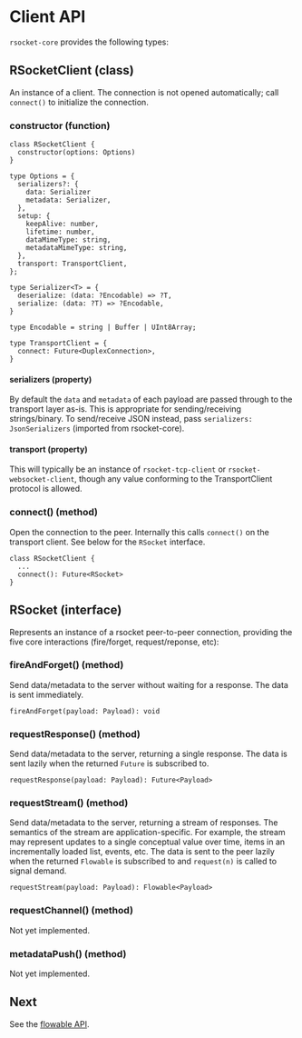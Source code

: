 # Client API

`rsocket-core` provides the following types:

## RSocketClient (class)

An instance of a client. The connection is not opened automatically; call
`connect()` to initialize the connection.


### constructor (function)

```
class RSocketClient {
  constructor(options: Options)
}

type Options = {
  serializers?: {
    data: Serializer
    metadata: Serializer,
  },
  setup: {
    keepAlive: number,
    lifetime: number,
    dataMimeType: string,
    metadataMimeType: string,
  },
  transport: TransportClient,
};

type Serializer<T> = {
  deserialize: (data: ?Encodable) => ?T,
  serialize: (data: ?T) => ?Encodable,
}

type Encodable = string | Buffer | UInt8Array;

type TransportClient = {
  connect: Future<DuplexConnection>,
}
```

#### serializers (property)

By default the `data` and `metadata` of each payload are passed through to the
transport layer as-is. This is appropriate for sending/receiving strings/binary.
To send/receive JSON instead, pass `serializers: JsonSerializers` (imported from
rsocket-core).

#### transport (property)

This will typically be an instance of `rsocket-tcp-client` or
`rsocket-websocket-client`, though any value conforming to the TransportClient
protocol is allowed.

### connect() (method)

Open the connection to the peer. Internally this calls `connect()` on the
transport client. See below for the `RSocket` interface.

```
class RSocketClient {
  ...
  connect(): Future<RSocket>
}
```

## RSocket (interface)

Represents an instance of a rsocket peer-to-peer connection, providing the five
core interactions (fire/forget, request/reponse, etc):

### fireAndForget() (method)

Send data/metadata to the server without waiting for a response. The data is
sent immediately.

```
fireAndForget(payload: Payload): void
```

### requestResponse() (method)

Send data/metadata to the server, returning a single response. The data is
sent lazily when the returned `Future` is subscribed to.

```
requestResponse(payload: Payload): Future<Payload>
```

### requestStream() (method)

Send data/metadata to the server, returning a stream of responses. The semantics
of the stream are application-specific. For example, the stream may represent
updates to a single conceptual value over time, items in an incrementally loaded
list, events, etc. The data is sent to the peer lazily when the returned
`Flowable` is subscribed to and `request(n)` is called to signal demand.

```
requestStream(payload: Payload): Flowable<Payload>
```

### requestChannel() (method)

Not yet implemented.

### metadataPush() (method)

Not yet implemented.

## Next

See the [flowable API](./03-flowable-api.md).
